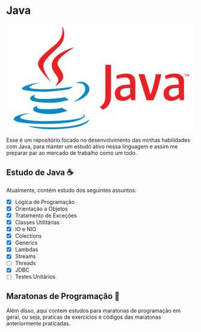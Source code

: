 # Java
<img src="Logo-Java.png" alt="Logo do Java">

Esse é um repositório focado no desenvolvimento das minhas habilidades com Java, para manter um estudo ativo nessa linguagem e assim me preparar par ao mercado de trabalho como um todo.

## Estudo de Java ☕

Atualmente, contém estudo dos seguintes assuntos:
- [x] Lógica de Programação
- [x] Orientação a Objetos
- [x] Tratamento de Exceções
- [x] Classes Utilitárias
- [x] IO e NIO
- [x] Colections
- [x] Generics
- [x] Lambdas
- [x] Streams
- [ ] Threads
- [x] JDBC
- [ ] Testes Unitários
## Maratonas de Programação 🏅

Além disso, aqui contem estudos para maratonas de programação em geral, ou seja, praticas de exercícios e códigos das maratonas anteriormente praticadas.

